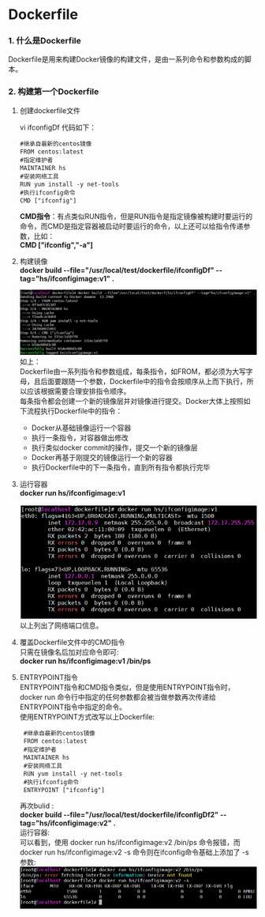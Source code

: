 # Dockerfile

### 1. 什么是Dockerfile
Dockerfile是用来构建Docker镜像的构建文件，是由一系列命令和参数构成的脚本。

### 2. 构建第一个Dockerfile
1. 创建dockerfile文件 

   vi ifconfigDf
   代码如下：<br>   
   ```
   #继承自最新的centos镜像
   FROM centos:latest
   #指定维护者
   MAINTAINER hs
   #安装网络工具
   RUN yum install -y net-tools 
   #执行ifconfig命令
   CMD ["ifconfig"]
   ```
   **CMD指令**：有点类似RUN指令，但是RUN指令是指定镜像被构建时要运行的命令，而CMD是指定容器被启动时要运行的命令，以上还可以给指令传递参数，比如：<br>
   **CMD ["ifconfig","-a"]**
2. 构建镜像 <br>
   **docker build --file="/usr/local/test/dockerfile/ifconfigDf" --tag="hs/ifconfigimage:v1" .** <br>

   ![](pic2/20191118235508.png) <br>
   如上：<br>
   Dockerfile由一系列指令和参数组成，每条指令，如FROM，都必须为大写字母，且后面要跟随一个参数，Dockerfile中的指令会按顺序从上而下执行，所以应该根据需要合理安排指令顺序。<br>
   每条指令都会创建一个新的镜像层并对镜像进行提交。Docker大体上按照如下流程执行Dockerfile中的指令：<br>
   - Docker从基础镜像运行一个容器
   - 执行一条指令，对容器做出修改
   - 执行类似docker commit的操作，提交一个新的镜像层
   - Docker再基于刚提交的镜像运行一个新的容器
   - 执行Dockerfile中的下一条指令，直到所有指令都执行完毕

3. 运行容器<br>
   **docker run hs/ifconfigimage:v1** <br>   
   ![](pic2/20191118235929.png) <br>
   以上列出了网络端口信息。<br>

4. 覆盖Dockerfile文件中的CMD指令 <br>
   只需在镜像名后加对应命令即可:<br>
   **docker run hs/ifconfigimage:v1 /bin/ps** <br>

5. ENTRYPOINT指令 <br>
   ENTRYPOINT指令和CMD指令类似，但是使用ENTRYPOINT指令时，docker run 命令行中指定的任何参数都会被当做参数再次传递给ENTRYPOINT指令中指定的命令。<br>
   使用ENTRYPOINT方式改写以上Dockerfile: <br>
   ```
    #继承自最新的centos镜像
    FROM centos:latest
    #指定维护者
    MAINTAINER hs
    #安装网络工具
    RUN yum install -y net-tools
    #执行ifconfig命令
    ENTRYPOINT ["ifconfig"]
   ```
   再次bulid : <br>
   **docker build --file="/usr/local/test/dockerfile/ifconfigDf2" --tag="hs/ifconfigimage:v2" .** <br>
   运行容器:<br>
   可以看到，使用 docker run hs/ifconfigimage:v2 /bin/ps 命令报错，而docker run hs/ifconfigimage:v2 -s 命令则在ifconfig命令基础上添加了 -s 参数: <br>
   ![](pic2/20191119003359.png)




